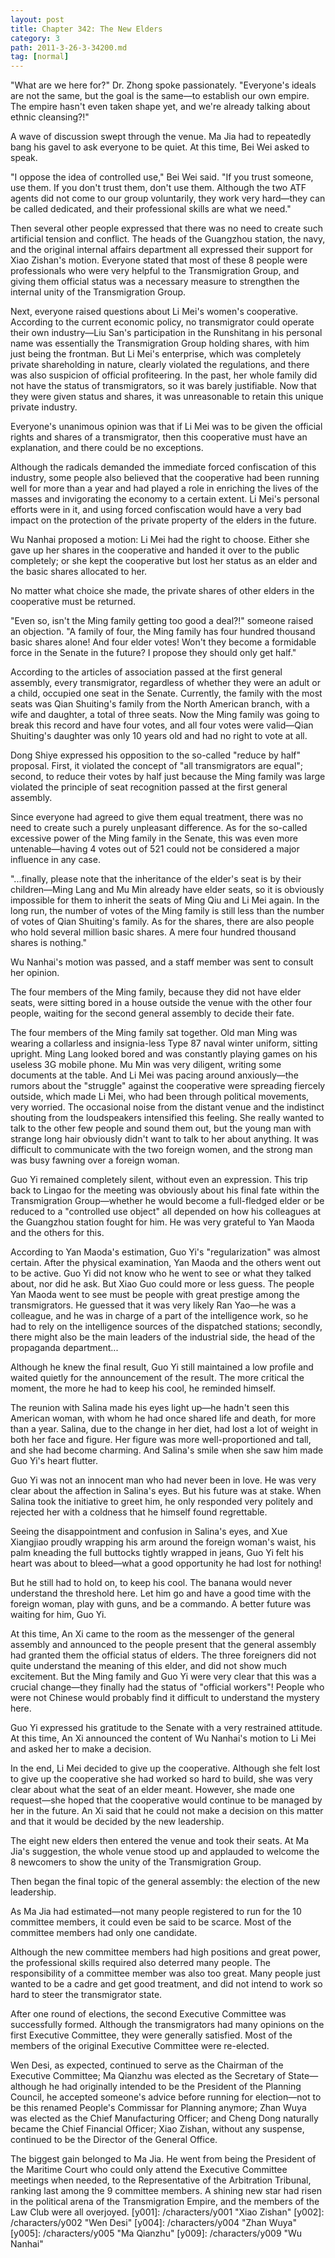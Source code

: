 ```yaml
---
layout: post
title: Chapter 342: The New Elders
category: 3
path: 2011-3-26-3-34200.md
tag: [normal]
---
```


"What are we here for?" Dr. Zhong spoke passionately. "Everyone's ideals are not the same, but the goal is the same—to establish our own empire. The empire hasn't even taken shape yet, and we're already talking about ethnic cleansing?!"

A wave of discussion swept through the venue. Ma Jia had to repeatedly bang his gavel to ask everyone to be quiet. At this time, Bei Wei asked to speak.

"I oppose the idea of controlled use," Bei Wei said. "If you trust someone, use them. If you don't trust them, don't use them. Although the two ATF agents did not come to our group voluntarily, they work very hard—they can be called dedicated, and their professional skills are what we need."

Then several other people expressed that there was no need to create such artificial tension and conflict. The heads of the Guangzhou station, the navy, and the original internal affairs department all expressed their support for Xiao Zishan's motion. Everyone stated that most of these 8 people were professionals who were very helpful to the Transmigration Group, and giving them official status was a necessary measure to strengthen the internal unity of the Transmigration Group.

Next, everyone raised questions about Li Mei's women's cooperative. According to the current economic policy, no transmigrator could operate their own industry—Liu San's participation in the Runshitang in his personal name was essentially the Transmigration Group holding shares, with him just being the frontman. But Li Mei's enterprise, which was completely private shareholding in nature, clearly violated the regulations, and there was also suspicion of official profiteering. In the past, her whole family did not have the status of transmigrators, so it was barely justifiable. Now that they were given status and shares, it was unreasonable to retain this unique private industry.

Everyone's unanimous opinion was that if Li Mei was to be given the official rights and shares of a transmigrator, then this cooperative must have an explanation, and there could be no exceptions.

Although the radicals demanded the immediate forced confiscation of this industry, some people also believed that the cooperative had been running well for more than a year and had played a role in enriching the lives of the masses and invigorating the economy to a certain extent. Li Mei's personal efforts were in it, and using forced confiscation would have a very bad impact on the protection of the private property of the elders in the future.

Wu Nanhai proposed a motion: Li Mei had the right to choose. Either she gave up her shares in the cooperative and handed it over to the public completely; or she kept the cooperative but lost her status as an elder and the basic shares allocated to her.

No matter what choice she made, the private shares of other elders in the cooperative must be returned.

"Even so, isn't the Ming family getting too good a deal?!" someone raised an objection. "A family of four, the Ming family has four hundred thousand basic shares alone! And four elder votes! Won't they become a formidable force in the Senate in the future? I propose they should only get half."

According to the articles of association passed at the first general assembly, every transmigrator, regardless of whether they were an adult or a child, occupied one seat in the Senate. Currently, the family with the most seats was Qian Shuiting's family from the North American branch, with a wife and daughter, a total of three seats. Now the Ming family was going to break this record and have four votes, and all four votes were valid—Qian Shuiting's daughter was only 10 years old and had no right to vote at all.

Dong Shiye expressed his opposition to the so-called "reduce by half" proposal. First, it violated the concept of "all transmigrators are equal"; second, to reduce their votes by half just because the Ming family was large violated the principle of seat recognition passed at the first general assembly.

Since everyone had agreed to give them equal treatment, there was no need to create such a purely unpleasant difference. As for the so-called excessive power of the Ming family in the Senate, this was even more untenable—having 4 votes out of 521 could not be considered a major influence in any case.

"...finally, please note that the inheritance of the elder's seat is by their children—Ming Lang and Mu Min already have elder seats, so it is obviously impossible for them to inherit the seats of Ming Qiu and Li Mei again. In the long run, the number of votes of the Ming family is still less than the number of votes of Qian Shuiting's family. As for the shares, there are also people who hold several million basic shares. A mere four hundred thousand shares is nothing."

Wu Nanhai's motion was passed, and a staff member was sent to consult her opinion.

The four members of the Ming family, because they did not have elder seats, were sitting bored in a house outside the venue with the other four people, waiting for the second general assembly to decide their fate.

The four members of the Ming family sat together. Old man Ming was wearing a collarless and insignia-less Type 87 naval winter uniform, sitting upright. Ming Lang looked bored and was constantly playing games on his useless 3G mobile phone. Mu Min was very diligent, writing some documents at the table. And Li Mei was pacing around anxiously—the rumors about the "struggle" against the cooperative were spreading fiercely outside, which made Li Mei, who had been through political movements, very worried. The occasional noise from the distant venue and the indistinct shouting from the loudspeakers intensified this feeling. She really wanted to talk to the other few people and sound them out, but the young man with strange long hair obviously didn't want to talk to her about anything. It was difficult to communicate with the two foreign women, and the strong man was busy fawning over a foreign woman.

Guo Yi remained completely silent, without even an expression. This trip back to Lingao for the meeting was obviously about his final fate within the Transmigration Group—whether he would become a full-fledged elder or be reduced to a "controlled use object" all depended on how his colleagues at the Guangzhou station fought for him. He was very grateful to Yan Maoda and the others for this.

According to Yan Maoda's estimation, Guo Yi's "regularization" was almost certain. After the physical examination, Yan Maoda and the others went out to be active. Guo Yi did not know who he went to see or what they talked about, nor did he ask. But Xiao Guo could more or less guess. The people Yan Maoda went to see must be people with great prestige among the transmigrators. He guessed that it was very likely Ran Yao—he was a colleague, and he was in charge of a part of the intelligence work, so he had to rely on the intelligence sources of the dispatched stations; secondly, there might also be the main leaders of the industrial side, the head of the propaganda department...

Although he knew the final result, Guo Yi still maintained a low profile and waited quietly for the announcement of the result. The more critical the moment, the more he had to keep his cool, he reminded himself.

The reunion with Salina made his eyes light up—he hadn't seen this American woman, with whom he had once shared life and death, for more than a year. Salina, due to the change in her diet, had lost a lot of weight in both her face and figure. Her figure was more well-proportioned and tall, and she had become charming. And Salina's smile when she saw him made Guo Yi's heart flutter.

Guo Yi was not an innocent man who had never been in love. He was very clear about the affection in Salina's eyes. But his future was at stake. When Salina took the initiative to greet him, he only responded very politely and rejected her with a coldness that he himself found regrettable.

Seeing the disappointment and confusion in Salina's eyes, and Xue Xiangjiao proudly wrapping his arm around the foreign woman's waist, his palm kneading the full buttocks tightly wrapped in jeans, Guo Yi felt his heart was about to bleed—what a good opportunity he had lost for nothing!

But he still had to hold on, to keep his cool. The banana would never understand the threshold here. Let him go and have a good time with the foreign woman, play with guns, and be a commando. A better future was waiting for him, Guo Yi.

At this time, An Xi came to the room as the messenger of the general assembly and announced to the people present that the general assembly had granted them the official status of elders. The three foreigners did not quite understand the meaning of this elder, and did not show much excitement. But the Ming family and Guo Yi were very clear that this was a crucial change—they finally had the status of "official workers"! People who were not Chinese would probably find it difficult to understand the mystery here.

Guo Yi expressed his gratitude to the Senate with a very restrained attitude. At this time, An Xi announced the content of Wu Nanhai's motion to Li Mei and asked her to make a decision.

In the end, Li Mei decided to give up the cooperative. Although she felt lost to give up the cooperative she had worked so hard to build, she was very clear about what the seat of an elder meant. However, she made one request—she hoped that the cooperative would continue to be managed by her in the future. An Xi said that he could not make a decision on this matter and that it would be decided by the new leadership.

The eight new elders then entered the venue and took their seats. At Ma Jia's suggestion, the whole venue stood up and applauded to welcome the 8 newcomers to show the unity of the Transmigration Group.

Then began the final topic of the general assembly: the election of the new leadership.

As Ma Jia had estimated—not many people registered to run for the 10 committee members, it could even be said to be scarce. Most of the committee members had only one candidate.

Although the new committee members had high positions and great power, the professional skills required also deterred many people. The responsibility of a committee member was also too great. Many people just wanted to be a cadre and get good treatment, and did not intend to work so hard to steer the transmigrator state.

After one round of elections, the second Executive Committee was successfully formed. Although the transmigrators had many opinions on the first Executive Committee, they were generally satisfied. Most of the members of the original Executive Committee were re-elected.

Wen Desi, as expected, continued to serve as the Chairman of the Executive Committee; Ma Qianzhu was elected as the Secretary of State—although he had originally intended to be the President of the Planning Council, he accepted someone's advice before running for election—not to be this renamed People's Commissar for Planning anymore; Zhan Wuya was elected as the Chief Manufacturing Officer; and Cheng Dong naturally became the Chief Financial Officer; Xiao Zishan, without any suspense, continued to be the Director of the General Office.

The biggest gain belonged to Ma Jia. He went from being the President of the Maritime Court who could only attend the Executive Committee meetings when needed, to the Representative of the Arbitration Tribunal, ranking last among the 9 committee members. A shining new star had risen in the political arena of the Transmigration Empire, and the members of the Law Club were all overjoyed.
[y001]: /characters/y001 "Xiao Zishan"
[y002]: /characters/y002 "Wen Desi"
[y004]: /characters/y004 "Zhan Wuya"
[y005]: /characters/y005 "Ma Qianzhu"
[y009]: /characters/y009 "Wu Nanhai"